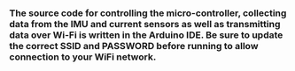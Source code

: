 ### The source code for controlling the micro-controller, collecting data from the IMU and current sensors as well as transmitting data over Wi-Fi is written in the Arduino IDE. Be sure to update the correct SSID and PASSWORD before running to allow connection to your WiFi network.
